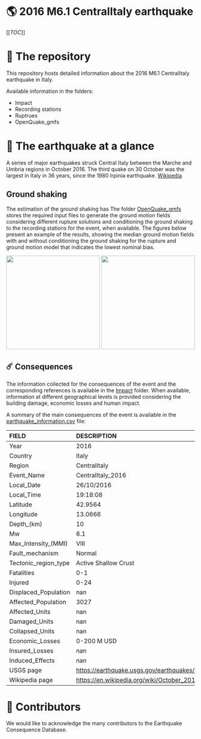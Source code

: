 # 🌎 2016 M6.1 CentralItaly earthquake
[[_TOC_]]

# 📂 The repository  

This repository hosts detailed information about the 2016 M6.1 CentralItaly earthquake in Italy.

Available information in the folders:

- Impact
- Recording stations
- Ruptrues
- OpenQuake_gmfs 


# 🚀 The earthquake at a glance 

A series of major earthquakes struck Central Italy between the Marche and Umbria regions in October 2016. The third quake on 30 October was the largest in Italy in 36 years, since the 1980 Irpinia earthquake.
[Wikipedia](https://en.wikipedia.org/wiki/October_2016_Central_Italy_earthquakes)



## Ground shaking

The estimation of the ground shaking has The folder [OpenQuake_gmfs](./OpenQuake_gmfs/) stores the required input files to generate the ground motion fields considering different rupture solutions and conditioning the ground shaking to the recording stations for the event, when available. The figures below present an example of the results, showing the median ground motion fields with and without conditioning the ground shaking for the rupture and ground motion model that indicates the lowest nominal bias.

<img src="./OpenQuake_gmfs/median_gmf_stations_none.png" height="250">
<img src="./OpenQuake_gmfs/median_gmf_stations_seismic.png" height="250">

## ☄️ Consequences

The information collected for the consequences of the event and the corresponding references is available in the [Impact](./Impact) folder. When available, information at different geographical levels is provided considering the building damage, economic losses and human impact.

A summary of the main consequences of the event is available in the [earthquake_information.csv](./earthquake_information.csv) file:

| FIELD                | DESCRIPTION                                                            |
|:---------------------|:-----------------------------------------------------------------------|
| Year                 | 2016                                                                   |
| Country              | Italy                                                                  |
| Region               | CentralItaly                                                           |
| Event_Name           | CentralItaly_2016                                                      |
| Local_Date           | 26/10/2016                                                             |
| Local_Time           | 19:18:08                                                               |
| Latitude             | 42.9564                                                                |
| Longitude            | 13.0666                                                                |
| Depth_(km)           | 10                                                                     |
| Mw                   | 6.1                                                                    |
| Max_Intensity_(MMI)  | VIII                                                                   |
| Fault_mechanism      | Normal                                                                 |
| Tectonic_region_type | Active Shallow Crust                                                   |
| Fatalities           | 0-1                                                                    |
| Injured              | 0-24                                                                   |
| Displaced_Population | nan                                                                    |
| Affected_Population  | 3027                                                                   |
| Affected_Units       | nan                                                                    |
| Damaged_Units        | nan                                                                    |
| Collapsed_Units      | nan                                                                    |
| Economic_Losses      | 0-200 M USD                                                            |
| Insured_Losses       | nan                                                                    |
| Induced_Effects      | nan                                                                    |
| USGS page            | https://earthquake.usgs.gov/earthquakes/eventpage/us1000725y/executive |
| Wikipedia page       | https://en.wikipedia.org/wiki/October_2016_Central_Italy_earthquakes   |


# 🌟 Contributors 

We would like to acknowledge the many contributors to the Earthquake Consequence Database.
